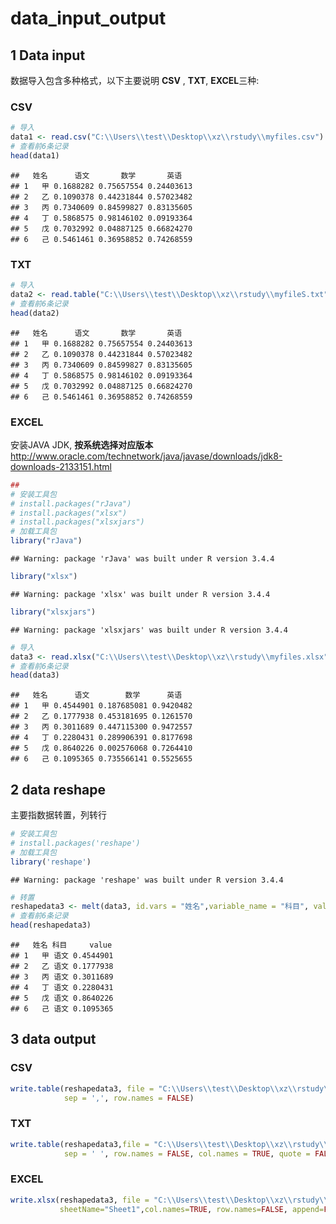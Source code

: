 data\_input\_output
================

1 Data input
------------

数据导入包含多种格式，以下主要说明 **CSV** , **TXT**, **EXCEL**三种:

### CSV

``` r
# 导入
data1 <- read.csv("C:\\Users\\test\\Desktop\\xz\\rstudy\\myfiles.csv")
# 查看前6条记录
head(data1)
```

    ##   姓名      语文       数学       英语
    ## 1   甲 0.1688282 0.75657554 0.24403613
    ## 2   乙 0.1090378 0.44231844 0.57023482
    ## 3   丙 0.7340609 0.84599827 0.83135605
    ## 4   丁 0.5868575 0.98146102 0.09193364
    ## 5   戊 0.7032992 0.04887125 0.66824270
    ## 6   己 0.5461461 0.36958852 0.74268559

### TXT

``` r
# 导入
data2 <- read.table("C:\\Users\\test\\Desktop\\xz\\rstudy\\myfileS.txt",header = T)
# 查看前6条记录
head(data2)
```

    ##   姓名      语文       数学       英语
    ## 1   甲 0.1688282 0.75657554 0.24403613
    ## 2   乙 0.1090378 0.44231844 0.57023482
    ## 3   丙 0.7340609 0.84599827 0.83135605
    ## 4   丁 0.5868575 0.98146102 0.09193364
    ## 5   戊 0.7032992 0.04887125 0.66824270
    ## 6   己 0.5461461 0.36958852 0.74268559

### EXCEL

安装JAVA JDK, **按系统选择对应版本** <http://www.oracle.com/technetwork/java/javase/downloads/jdk8-downloads-2133151.html>

``` r
##
# 安装工具包
# install.packages("rJava")
# install.packages("xlsx")
# install.packages("xlsxjars")
# 加载工具包
library("rJava")
```

    ## Warning: package 'rJava' was built under R version 3.4.4

``` r
library("xlsx")
```

    ## Warning: package 'xlsx' was built under R version 3.4.4

``` r
library("xlsxjars")
```

    ## Warning: package 'xlsxjars' was built under R version 3.4.4

``` r
# 导入
data3 <- read.xlsx("C:\\Users\\test\\Desktop\\xz\\rstudy\\myfiles.xlsx",sheetName = 'Sheet1',header=T,encoding = 'UTF-8')
# 查看前6条记录
head(data3)
```

    ##   姓名      语文        数学      英语
    ## 1   甲 0.4544901 0.187685081 0.9420482
    ## 2   乙 0.1777938 0.453181695 0.1261570
    ## 3   丙 0.3011689 0.447115300 0.9472557
    ## 4   丁 0.2280431 0.289906391 0.8177698
    ## 5   戊 0.8640226 0.002576068 0.7264410
    ## 6   己 0.1095365 0.735566141 0.5525655

2 data reshape
--------------

主要指数据转置，列转行

``` r
# 安装工具包
# install.packages('reshape')
# 加载工具包
library('reshape')
```

    ## Warning: package 'reshape' was built under R version 3.4.4

``` r
# 转置
reshapedata3 <- melt(data3, id.vars = "姓名",variable_name = "科目", value.name = "成绩")
# 查看前6条记录
head(reshapedata3)
```

    ##   姓名 科目     value
    ## 1   甲 语文 0.4544901
    ## 2   乙 语文 0.1777938
    ## 3   丙 语文 0.3011689
    ## 4   丁 语文 0.2280431
    ## 5   戊 语文 0.8640226
    ## 6   己 语文 0.1095365

3 data output
-------------

### CSV

``` r
write.table(reshapedata3, file = "C:\\Users\\test\\Desktop\\xz\\rstudy\\mydata3.csv",
            sep = ',', row.names = FALSE)
```

### TXT

``` r
write.table(reshapedata3,file = "C:\\Users\\test\\Desktop\\xz\\rstudy\\mydata3.txt", 
            sep = ' ', row.names = FALSE, col.names = TRUE, quote = FALSE)
```

### EXCEL

``` r
write.xlsx(reshapedata3, file = "C:\\Users\\test\\Desktop\\xz\\rstudy\\mydata3.xlsx",
           sheetName="Sheet1",col.names=TRUE, row.names=FALSE, append=FALSE, showNA=TRUE)
```
